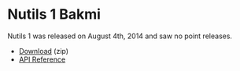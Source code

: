 # Nutils 1 Bakmi

Nutils 1 was released on August 4th, 2014 and saw no point releases.
- [Download](https://github.com/evalf/nutils/archive/refs/tags/v1.0.zip) (zip)
- [API Reference](http://docs.nutils.org/en/v1.0/)
